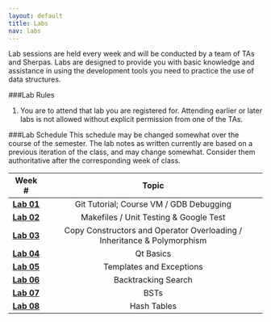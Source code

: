 ```yaml
---
layout: default
title: Labs
nav: labs
---
```


Lab sessions are held every week and will be conducted by a team of TAs and Sherpas. Labs are designed to provide you with basic knowledge and assistance in using the development tools you need to practice the use of data structures.

###Lab Rules
  1. You are to attend that lab you are registered for. Attending earlier or later labs is not allowed without explicit permission from one of the TAs.</li>

###Lab Schedule
This schedule may be changed somewhat over the course of the semester. The lab notes as written currently are based on a previous iteration of the class, and may change somewhat. Consider them authoritative after the corresponding week of class.

| **Week #**                                | **Topic**                               |
| :---------------------------------------: | :-----------------------------------:   |
| **[Lab 01]({{site.url}}/labs/lab01.html)** | Git Tutorial; Course VM / GDB Debugging |
| **[Lab 02]({{site.url}}/labs/lab02.html)** | Makefiles / Unit Testing & Google Test  |
| **[Lab 03]({{site.url}}/labs/lab03.html)** | Copy Constructors and Operator Overloading / Inheritance & Polymorphism |
| **[Lab 04]({{site.url}}/labs/lab04.html)** | Qt Basics                             |
| **[Lab 05]({{site.url}}/labs/lab05.html)** | Templates and Exceptions              |
| **[Lab 06]({{site.url}}/labs/lab06.html)** | Backtracking Search                   |
| **[Lab 07]({{site.url}}/labs/lab07.html)** | BSTs                                  |
| **[Lab 08]({{site.url}}/labs/lab08.html)** | Hash Tables                           |

